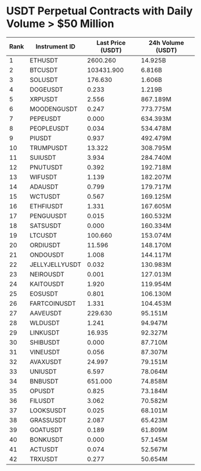 # USDT Perpetual Contracts with Daily Volume > $50 Million

| Rank | Instrument ID | Last Price (USDT) | 24h Volume (USDT) |
|------|---------------|-------------------|-------------------|
| 1 | ETHUSDT | 2600.260 | 14.925B |
| 2 | BTCUSDT | 103431.900 | 6.816B |
| 3 | SOLUSDT | 176.630 | 1.606B |
| 4 | DOGEUSDT | 0.233 | 1.219B |
| 5 | XRPUSDT | 2.556 | 867.189M |
| 6 | MOODENGUSDT | 0.247 | 773.775M |
| 7 | PEPEUSDT | 0.000 | 634.393M |
| 8 | PEOPLEUSDT | 0.034 | 534.478M |
| 9 | PIUSDT | 0.937 | 492.479M |
| 10 | TRUMPUSDT | 13.322 | 308.795M |
| 11 | SUIUSDT | 3.934 | 284.740M |
| 12 | PNUTUSDT | 0.392 | 192.718M |
| 13 | WIFUSDT | 1.139 | 182.207M |
| 14 | ADAUSDT | 0.799 | 179.717M |
| 15 | WCTUSDT | 0.567 | 169.125M |
| 16 | ETHFIUSDT | 1.331 | 167.605M |
| 17 | PENGUUSDT | 0.015 | 160.532M |
| 18 | SATSUSDT | 0.000 | 160.334M |
| 19 | LTCUSDT | 100.660 | 153.074M |
| 20 | ORDIUSDT | 11.596 | 148.170M |
| 21 | ONDOUSDT | 1.008 | 144.117M |
| 22 | JELLYJELLYUSDT | 0.032 | 130.983M |
| 23 | NEIROUSDT | 0.001 | 127.013M |
| 24 | KAITOUSDT | 1.920 | 119.954M |
| 25 | EOSUSDT | 0.801 | 106.130M |
| 26 | FARTCOINUSDT | 1.331 | 104.453M |
| 27 | AAVEUSDT | 229.630 | 95.151M |
| 28 | WLDUSDT | 1.241 | 94.947M |
| 29 | LINKUSDT | 16.935 | 92.327M |
| 30 | SHIBUSDT | 0.000 | 87.710M |
| 31 | VINEUSDT | 0.056 | 87.307M |
| 32 | AVAXUSDT | 24.997 | 79.151M |
| 33 | UNIUSDT | 6.597 | 78.064M |
| 34 | BNBUSDT | 651.000 | 74.858M |
| 35 | OPUSDT | 0.825 | 73.184M |
| 36 | FILUSDT | 3.062 | 70.582M |
| 37 | LOOKSUSDT | 0.025 | 68.101M |
| 38 | GRASSUSDT | 2.087 | 65.423M |
| 39 | GOATUSDT | 0.189 | 61.809M |
| 40 | BONKUSDT | 0.000 | 57.145M |
| 41 | ACTUSDT | 0.074 | 52.567M |
| 42 | TRXUSDT | 0.277 | 50.654M |
